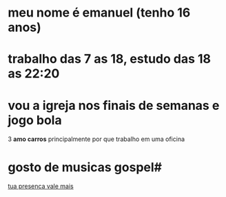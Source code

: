 # meu nome é **emanuel** (tenho 16 anos) 
# trabalho das 7 as 18, estudo das 18 as 22:20
# vou a **igreja** nos finais de semanas e jogo bola 
3 **amo carros** principalmente por que trabalho em uma oficina 
# gosto de musicas gospel#
[tua presenca vale mais](https://youtu.be/9PdQkZAf7GE?si=p6jkuJBocLiduxdB)
